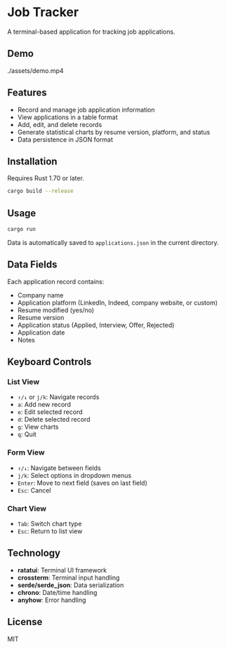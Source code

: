 # Job Tracker

A terminal-based application for tracking job applications.

## Demo

./assets/demo.mp4

## Features

- Record and manage job application information
- View applications in a table format
- Add, edit, and delete records
- Generate statistical charts by resume version, platform, and status
- Data persistence in JSON format

## Installation

Requires Rust 1.70 or later.

```bash
cargo build --release
```

## Usage

```bash
cargo run
```

Data is automatically saved to `applications.json` in the current directory.

## Data Fields

Each application record contains:

- Company name
- Application platform (LinkedIn, Indeed, company website, or custom)
- Resume modified (yes/no)
- Resume version
- Application status (Applied, Interview, Offer, Rejected)
- Application date
- Notes

## Keyboard Controls

### List View

- `↑/↓` or `j/k`: Navigate records
- `a`: Add new record
- `e`: Edit selected record
- `d`: Delete selected record
- `g`: View charts
- `q`: Quit

### Form View

- `↑/↓`: Navigate between fields
- `j/k`: Select options in dropdown menus
- `Enter`: Move to next field (saves on last field)
- `Esc`: Cancel

### Chart View

- `Tab`: Switch chart type
- `Esc`: Return to list view

## Technology

- **ratatui**: Terminal UI framework
- **crossterm**: Terminal input handling
- **serde/serde_json**: Data serialization
- **chrono**: Date/time handling
- **anyhow**: Error handling

## License

MIT
